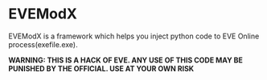# EVEModX
EVEModX is a framework which helps you inject python code to EVE Online process(exefile.exe).


**WARNING: THIS IS A HACK OF EVE. ANY USE OF THIS CODE MAY BE PUNISHED BY THE OFFICIAL. USE AT YOUR OWN RISK**
